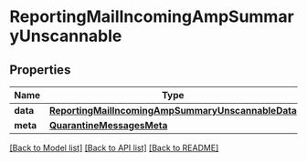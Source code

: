 # ReportingMailIncomingAmpSummaryUnscannable

## Properties
Name | Type | Description | Notes
------------ | ------------- | ------------- | -------------
**data** | [**ReportingMailIncomingAmpSummaryUnscannableData**](ReportingMailIncomingAmpSummaryUnscannableData.md) |  | [optional] 
**meta** | [**QuarantineMessagesMeta**](QuarantineMessagesMeta.md) |  | [optional] 

[[Back to Model list]](../README.md#documentation-for-models) [[Back to API list]](../README.md#documentation-for-api-endpoints) [[Back to README]](../README.md)

